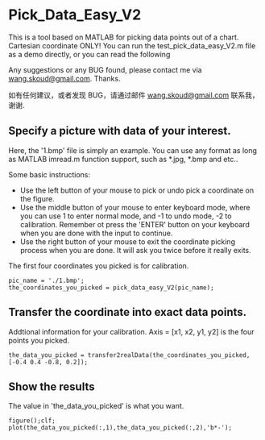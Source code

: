 # Pick_Data_Easy_V2
This is a tool based on MATLAB for picking data points out of a chart. Cartesian coordinate ONLY! You can run the test_pick_data_easy_V2.m file as a demo directly, or you can read the following 

Any suggestions or any BUG found, please contact me via wang.skoud@gmail.com. Thanks. 

如有任何建议，或者发现 BUG，请通过邮件 wang.skoud@gmail.com 联系我，谢谢. 

## Specify a picture with data of your interest. 

Here, the '1.bmp' file is simply an example. You can use any format as long as MATLAB imread.m function support, such as *.jpg, *.bmp and etc.. 

Some basic instructions: 
* Use the left button of your mouse to pick or undo pick a coordinate on the figure.  
* Use the middle button of your mouse to enter keyboard mode, where you can use 1 to enter normal mode, and -1 to undo mode, -2 to calibration. Remember ot press the 'ENTER' button on your keyboard when you are done with the input to continue. 
*  Use the right button of your mouse to exit the coordinate picking process when you are done. It will ask you twice before it really exits. 

The first four coordinates you picked is for calibration. 

```
pic_name = './1.bmp';
the_coordinates_you_picked = pick_data_easy_V2(pic_name); 
```

## Transfer the coordinate into exact data points. 
Addtional information for your calibration. 
Axis = [x1, x2, y1, y2] is the four points you picked.  

```
the_data_you_picked = transfer2realData(the_coordinates_you_picked, [-0.4 0.4 -0.8, 0.2]);
```

## Show the results
The value in 'the_data_you_picked' is what you want. 

```
figure();clf;
plot(the_data_you_picked(:,1),the_data_you_picked(:,2),'b*-');
```


